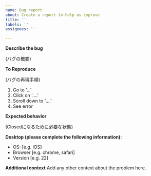 ```yaml
---
name: Bug report
about: Create a report to help us improve
title: ''
labels: ''
assignees: ''

---
```


**Describe the bug**

(バグの概要)

**To Reproduce**

(バグの再現手順)
1. Go to '...'
2. Click on '....'
3. Scroll down to '....'
4. See error

**Expected behavior**

(Closedになるために必要な状態)

**Desktop (please complete the following information):**
 - OS: [e.g. iOS]
 - Browser [e.g. chrome, safari]
 - Version [e.g. 22]

**Additional context**
Add any other context about the problem here.
